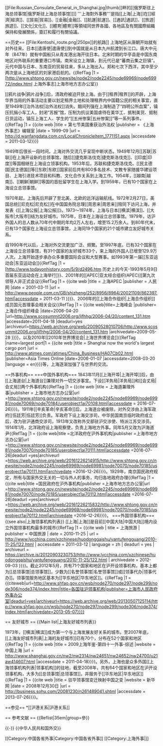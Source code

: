 [[File:Russian_Consulate_General_in_Shanghai.jpg|thumb]]畔的[[俄罗斯驻上海总领事馆|俄罗斯驻上海总领事馆]]]]
'''上海對外事務'''是指[[上海|上海]]在[[經濟|經濟]]、[[貿易|貿易]]、[[金融|金融]]、[[航運|航運]]、[[通訊|通訊]]、[[旅遊|旅遊]]、[[文化|文化]]、[[體育|體育]]等領域同世界各國、各地區及有關國際組織保持和發展關係，簽訂和履行有關協議。

==历史==
[[File:Kentoshi_route.png|250px]]的航路]]
上海地区从唐朝开始就有对外往来。日本[[遣唐使|遣唐使]]到中国就是从日本九州航渡到长江口。唐大中元年（847年）就有中国船只从青龙港出海开往日本。北宋时期的华亭县是中国东南地区对外联系的重要港口市镇。南宋设立上海镇，到元代已是“蕃商云集之巨镇”。元代中国与日本、东南亚的贸易往来，多从上海出入。郑和七次下西洋，其中至少两次是从上海地区的刘家港启航的。{{RefTag |1 = [http://www.shtong.gov.cn/newsite/node2/node2245/node69969/node69972/index.html 上海外事志]上海市地方志办公室}}

[[鸦片战争|鸦片战争]]后，清政府被迫开放上海。由于[[租界|租界]]的开辟，上海华界当局的外事活动主要以划定租界土地和处理租界内中国籍公民的相关事宜，直至1949年[[治外法权|治外法权]]消失。期间列强在上海制造了“四明公所血案”，镇压抗捐小车工人，封闭“苏报”馆，压制为抗议美国虐待在美华工、抵制美货、抵制日货运动，镇压上海工人、学生的“[[五卅惨案|五卅惨案]]”等一系列事件。{{RefTag |1 = {{cite web |title = 第七节美国重获治外法权  |publisher = 《上海外事志》编辑室 |date = 1999-09 |url = http://d.wanfangdata.com.cn/LocalChronicleItem_1771151.aspx |accessdate = 2011-03-12}}}}

1949年后很长一段时间，上海对外交流几乎呈现中断状态。1949年12月[[苏联|苏联]]在上海开设新的总领事馆，随后[[捷克斯洛伐克|捷克斯洛伐克]]、[[印度|印度]]等国相继在上海设立领事机构。1953年后，苏联和捷克斯洛伐克、[[民主德国|民主德国]]等[[东欧|东欧]]国家前后共有800多名技术、文教专家随援华建设项目、上海引进技术项目和科教、文化合作关系到上海工作。1954年，[[越南|越南]]、[[朝鲜|朝鲜]]等国的首批留学生在上海入学。到1959年，已有10个国家在上海设立总领事馆。

1970年起，上海先后开辟了至北美、北欧的远洋运输航线。1972年2月27日，美国总统[[尼克松|尼克松]]在中国国务院总理[[周恩来|周恩来]]陪同下访问上海，并发表《[[上海公报|上海公报]]》。1973～1974年，上海与日本[[横滨|横滨]]、[[大阪市|大阪市]]结为友好城市。1975年，日本在上海设立总领事馆。1979年，访沪外国人的总人数从70年代中期的年均2万人左右，增至15.2万余人。到80年代末，已有13个国家在上海设立总领事馆，上海同19个国家的21个城市建立友好城市关系。

自1990年代以后，上海对外交流更加广泛、频繁。至1997年底，已有32个国家在上海设立总领事馆，有31个国家的友好城市33个，来上海的外国人已增至129.9万人次。上海开始逐步承办众多重要国际会议和大型赛事。如1993年第一届[[东亚运动会|东亚运动会]]{{RefTag |1 = [http://www.todayonhistory.com/5/9/d2496.htm 历史上的今天-1993年5月9日首届东亚运动会在上海举行]}}、2001年的[[APEC|亚太经合组织(APEC)]]第九次领导人非正式会议{{RefTag |1 = {{cite web |title = 上海APEC |publisher = 人民网 |date = 2001-03-11 |url = http://www.people.com.cn/GB/shizheng/252/8956/8964/20021109/862397.html|accessdate = 2011-03-11 }}}}、2006年的[[上海合作组织|上海合作组织]]成员国元首理事会相关会议{{RefTag |1 = {{cite web|title=上海峰会 |publisher=上海合作组织峰会 |date=2006-04-20 |url=http://www.scosummit2006.org/ljfhhg/2006-04/20/content_131.htm |accessdate=2011-04-18 |deadurl=yes |archiveurl=https://web.archive.org/web/20090528010706/http://www.scosummit2006.org/ljfhhg/2006-04/20/content_131.htm |archivedate=2009-05-28 }}}}，以及2010年[[2010年世界博览会|上海世界博览会]]{{RefTag |name=largest port|1 = {{cite web |title = Shanghai now the world's largest cargo port |url = http://www.atimes.com/atimes/China_Business/HA07Cb02.html |publisher=Asia Times Online  |date=2006-01-07 |accessdate=2008-03-20 |language = en}}}}等，上海逐渐加强了与世界的交流。

==外事机构==
===中国外事机构===
1843年11月[[上海开埠|上海开埠]]后，由[[上海道台|上海道台]]兼理对外一切交涉事宜。下设[[洋务局|洋务局]]和[[会丈局|会丈局]]两个外事机构{{RefTag |1 = {{cite web |title = 上海道兼理外事|publisher = 上海市地方志办公室|url =http://www.shtong.gov.cn/newsite/node2/node2245/node69969/node69981/node70069/node70184/userobject1ai70108.html|accessdate = 2016-07-26}}}}。1911年[[辛亥革命|辛亥革命]]后，上海道台被废除，对外交涉由上海军政府[[伍廷芳|伍廷芳]]负责。军政府下设上海交涉司，中华民国南京临时政府成立后，改为驻沪通商交涉司，1913年又改称外交部驻沪交涉使、特派江苏交涉员。1914年1月，北洋政府设上海观察使，负责上海地方外事。同年5月又改为沪海道尹{{RefTag |1 = {{cite web|title =北洋政府在沪外事机构|publisher =上海市地方志办公室|url =http://www.shtong.gov.cn/newsite/node2/node2245/node69969/node69981/node70070/node70185/userobject1ai70111.html|accessdate =2016-07-26|deadurl =yes|archiveurl =https://web.archive.org/web/20161226214915/http://www.shtong.gov.cn/newsite/node2/node2245/node69969/node69981/node70070/node70185/userobject1ai70111.html|archivedate =2016-12-26}}}}。1929年，南京国民政府规定，所有与国家外交无关的一切与外人的事务，均归各地政府办理{{RefTag |1 = {{cite web|title =国民政府在沪外事机构|publisher =上海市地方志办公室|url =http://www.shtong.gov.cn/newsite/node2/node2245/node69969/node69981/node70070/node70185/userobject1ai70112.html|accessdate =2016-07-26|deadurl =yes|archiveurl =https://web.archive.org/web/20161226215832/http://www.shtong.gov.cn/newsite/node2/node2245/node69969/node69981/node70070/node70185/userobject1ai70112.html|archivedate =2016-12-26}}}}。
===外国领事机构===
{{see also|上海领事机构列表}}
[[上海|上海]]是目前[[中国大陆|中国大陆]]境内设立外国领事机构最多的城市{{RefTag |1 = {{cite web | title = 上海旅游 | publisher = 中国旅游 | date = 2010-11-25 | url = http://www.lycchina.com/xzchinese/huodonggaishu/yantufengguang/2010-11-25/122.html | accessdate = 2011-03-12 | language = zh | deadurl = yes | archiveurl = https://archive.is/20120903230753/http://www.lycchina.com/xzchinese/huodonggaishu/yantufengguang/2010-11-25/122.html | archivedate = 2012-09-03 }}}}。截止2012年5月，共有71个国家和地区在沪开设领事机构，基本上都为[[总领事馆|总领事馆]]，少数为[[名誉领事馆|名誉领事馆]]或[[领事代办|领事代办]]。领事馆服务地区基本为[[华东地区|华东地区]]。{{RefTag |1 ={{citeweb|url=http://www.shfao.gov.cn/wsb/node270/node297/node299/node306/node374/index.html|title=各国驻沪领事机构|publisher=上海市人民政府外事办公室|deadurl=yes|archiveurl=https://web.archive.org/web/20130507125114/http://www.shfao.gov.cn/wsb/node270/node297/node299/node306/node374/index.html|archivedate=2013-05-07}}}}

== 友好城市 ==
{{Main list|上海友好城市列表}}

1973年，[[横滨|横滨]]成为第一个与上海发展友好关系的城市。至2007年底，[[上海友好城市列表|上海的友好城市]]已有70个，分布在52个国家和地区{{RefTag |1 = {{cite web |title = 2009上海年鉴-第四十一外事-综述 |website = 中国上海 |url = http://www.shanghai.gov.cn/nw2/nw2314/nw24651/nw24652/nw24700/u21aw414607.html |accessdate = 2011-04-18}}}}。另外，上海也是众多外国[[上海领事机构列表|领事机构]]的驻地，截至2008年，共有64个国家和地区在沪开设领事机构，大多为[[总领事馆|总领事馆]]，并服务于[[华东地区|华东地区]]{{RefTag |1 = {{cite web |title = 驻华领事馆变迁映射中国之变 |website = 新华网 |date = 2008年12月30日 |url = http://business.sohu.com/20081230/n261489041.shtml |accessdate = 2013-07-26}}}}。

==参见==
*[[沪港关系|沪港关系]]

== 参考文献 ==
{{Reflist|35em|group=參}}

{{-}}
{{中华人民共和国外交}}

[[Category:中国各省外事|Category:中国各省外事]]
[[Category:上海外事|]]